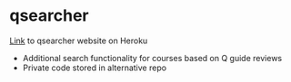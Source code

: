 # qsearcher
[Link](https://qsearcher.herokuapp.com/) to qsearcher website on Heroku
- Additional search functionality for courses based on Q guide reviews
- Private code stored in alternative repo
